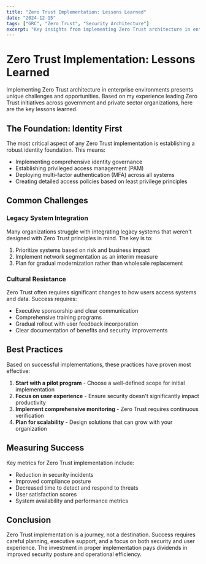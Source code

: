 ```yaml
---
title: "Zero Trust Implementation: Lessons Learned"
date: "2024-12-15"
tags: ["GRC", "Zero Trust", "Security Architecture"]
excerpt: "Key insights from implementing Zero Trust architecture in enterprise environments, including challenges faced and solutions developed."
---
```


# Zero Trust Implementation: Lessons Learned

Implementing Zero Trust architecture in enterprise environments presents unique challenges and opportunities. Based on my experience leading Zero Trust initiatives across government and private sector organizations, here are the key lessons learned.

## The Foundation: Identity First

The most critical aspect of any Zero Trust implementation is establishing a robust identity foundation. This means:

- Implementing comprehensive identity governance
- Establishing privileged access management (PAM)
- Deploying multi-factor authentication (MFA) across all systems
- Creating detailed access policies based on least privilege principles

## Common Challenges

### Legacy System Integration
Many organizations struggle with integrating legacy systems that weren't designed with Zero Trust principles in mind. The key is to:

1. Prioritize systems based on risk and business impact
2. Implement network segmentation as an interim measure
3. Plan for gradual modernization rather than wholesale replacement

### Cultural Resistance
Zero Trust often requires significant changes to how users access systems and data. Success requires:

- Executive sponsorship and clear communication
- Comprehensive training programs
- Gradual rollout with user feedback incorporation
- Clear documentation of benefits and security improvements

## Best Practices

Based on successful implementations, these practices have proven most effective:

1. **Start with a pilot program** - Choose a well-defined scope for initial implementation
2. **Focus on user experience** - Ensure security doesn't significantly impact productivity
3. **Implement comprehensive monitoring** - Zero Trust requires continuous verification
4. **Plan for scalability** - Design solutions that can grow with your organization

## Measuring Success

Key metrics for Zero Trust implementation include:

- Reduction in security incidents
- Improved compliance posture
- Decreased time to detect and respond to threats
- User satisfaction scores
- System availability and performance metrics

## Conclusion

Zero Trust implementation is a journey, not a destination. Success requires careful planning, executive support, and a focus on both security and user experience. The investment in proper implementation pays dividends in improved security posture and operational efficiency.
